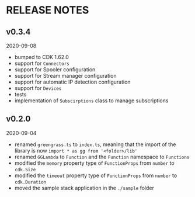 # RELEASE NOTES

## v0.3.4
2020-09-08
* bumped to CDK 1.62.0
* support for `Connectors`
* support for Spooler configuration
* support for Stream manager configuration
* support for automatic IP detection configuration
* support for `Devices`
* tests
* implementation of `Subscirptions` class to manage subscriptions

## v0.2.0 
2020-09-04

* renamed `greengrass.ts` to `index.ts`, meaning that the import of the library is now `import * as gg from '<folder>/lib'`
* renamed `GGLambda` to `Function` and the `Function` namespace to `Functions`
* modified the `memory` property type of `FunctionProps` from `number` to `cdk.Size`
* modified the `timeout` property type of `FunctionProps` from `number` to `cdk.Duration`
* moved the sample stack application in the `./sample` folder